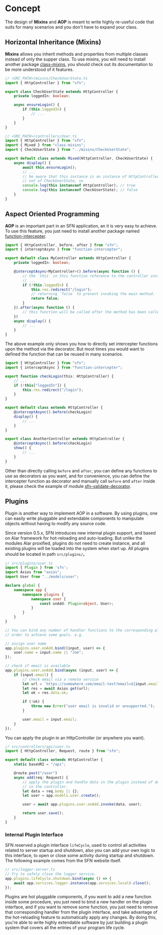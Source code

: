 <!-- title: Mixins and AOP; order: 18 -->
# Concept

The design of **Mixins** and **AOP** is meant to write highly re-useful code 
that suits for many scenarios and you don't have to expand your class.

## Horizontal Inheritance (Mixins)

**Mixins** allows you inherit methods and properties from multiple classes 
instead of only the supper class. To use mixins, you will need to install 
another package [class-mixins](https://github.com/hyurl/class-mixins), you 
should check out its documentation to be more understood of it features.

```typescript
// <SRC_PATH>/mixins/CheckUserState.ts
import { HttpController } from "sfn";

export class CheckUserState extends HttpController {
    private loggedIn: boolean;

    async ensureLogin() {
        if (this.loggedIn) {
            // ...
        }
    }
}
```

```typescript
// <SRC_PATH>/controllers/User.ts
import { HttpController } from "sfn";
import { Mixed } from "class-mixins";
import { CheckUserState } from "../mixins/CheckUserState";

export default class extends Mixed(HttpController, CheckUserState) {
    async display() {
        await this.ensureLogin();
        // ...
        // be aware that this instance is an instance of HttpController, but 
        // not of CheckUserState, so
        console.log(this instanceof HttpController); // true
        console.log(this instanceof CheckUserState); // false
    }
}
```

## Aspect Oriented Programming

**AOP** is an important part in an SFN application, an it is very easy to 
achieve. To use this feature, you just need to install another package named 
[function-intercepter](https://github.com/hyurl/function-intercepter).

```typescript
import { HttpController, before, after } from "sfn";
import { interceptAsync } from "function-intercepter";

export default class MyController extends HttpController {
    private loggedIn: boolean;

    @interceptAsync<MyController>().before(async function () {
        // the `this` in this function reference to the controller instance
        // ...
        if (!this.loggedIn) {
            this.res.redirect("/login");
            // returning `false` to prevent invoking the main method.
            return false;
        }
    }).after(async function () {
        // this function will be called after the method has been called
    })
    async display() {
        // ...
    }
}
```

The above example only shows you how to directly set intercepter functions upon 
the method via the decorator. But most times you would want to defined the 
function that can be reused in many scenarios.

```typescript
import { HttpController } from "sfn";
import { interceptAsync } from "function-intercepter";

export function checkLogin(this: HttpController) {
    // ...
    if (!this["loggedIn"]) {
        this.res.redirect("/login");
    }
}

export default class extends HttpController {
    @interceptAsync().before(checkLogin)
    display() {
        // ...
    }
}

export class AnotherController extends HttpController {
    @interceptAsync().before(checkLogin)
    show() {
        // ...
    }
}
```

Other than directly calling `before` and `after`, you can define any functions 
to use as decorators as you want, and for convenience, you can define the 
intercepter function as decorator and manually call `before` and `after` inside 
it, please check the example of module 
[sfn-validate-decorator](https://github.com/hyurl/sfn-validate-decorator).

## Plugins

Plugin is another way to implement AOP in a software. By using plugins, one can 
easily write pluggable and extendable components to manipulate objects without 
having to modify any source code.

Since version 0.5.x, SFN introduces new internal plugin support, and based on 
Alar framework for hot-reloading and auto-loading. But unlike the modules Alar 
proxified, plugins do not need to create instance, and all existing plugins will
be loaded into the system when start up. All plugins should be located in path
`src/plugins/`。

```typescript
// src/plugins/user.ts
import { Plugin } from 'sfn';
import Axios from "axios";
import User from "../models/user";

declare global {
    namespace app {
        namespace plugins {
            namespace user {
                const onAdd: Plugin<object, User>;
            }
        }
    }
}

// You can bind any number of handler functions to the corresponding plugin in 
// order to achieve some goals. e.g.

// assign user name
app.plugins.user.onAdd.bind((input, user) => {
    user.name = input.name || "Joe";
});

// check if email is available
app.plugins.user.onAdd.bind(async (input, user) => {
    if (input.email) {
        // check email via a remote service
        let url = `https://somewhere.com/email-test?email=${input.email}`;
        let res = await Axios.get(url);
        let ok = res.data.ok;

        if (!ok) {
            throw new Error("user email is invalid or unsupported.");
        }

        user.email = input.email;
    }
});
```

You can apply the plugin in an HttpController (or anywhere you want).

```typescript
// src/controllers/api/user.ts
import { HttpController, Request, route } from "sfn";

export default class extends HttpController {
    static baseURI = "/api";

    @route.post("/user")
    async add(req: Request) {
        // apply the plugin and handle data in the plugin instead of doing it 
        // in the controller.
        let data = req.body || {};
        let user = app.models.user.create();

        user = await app.plugins.user.onAdd.invoke(data, user);

        return user.save();
    }
}
```

### Internal Plugin Interface

SFN reserved a plugin interface `lifeCycle`, used to control all activities
related to server startup and shutdown, also you can add your own logic to this 
interface, to open or close some activity during startup and shutdown. The
following example comes from the SFN website itself.

```typescript
// src/logger-server.ts
// Try to safely close the logger service.
app.plugins.lifeCycle.shutdown.bind(async () => {
    await app.services.logger.instance(app.services.local).close();
});
```

Plugins are hot pluggable components, if you want to add a new function inside 
some procedure, you just need to bind a new handler on the plugin interface, and
if you want to remove some function, you just need to remove that corresponding 
handler from the plugin interface, and take advantage of the hot-reloading 
feature to automatically apply any changes. By doing this, you're able to write 
highly extendable software by just building a plugin system that covers all the
entries of your program life cycle.